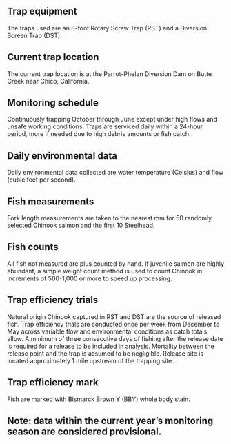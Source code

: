 ## Trap equipment 

The traps used are an 8-foot Rotary Screw Trap (RST) and a Diversion Screen Trap (DST).

## Current trap location

The current trap location is at the Parrot-Phelan Diversion Dam on Butte Creek near Chico, California.

## Monitoring schedule

Continuously trapping October through June except under high flows and unsafe working conditions. Traps are serviced daily within a 24-hour period, more if needed due to high debris amounts or fish catch.

## Daily environmental data

Daily environmental data collected are water temperature (Celsius) and flow (cubic feet per second).

## Fish measurements

Fork length measurements are taken to the nearest mm for 50 randomly selected Chinook salmon and the first 10 Steelhead.

## Fish counts

All fish not measured are plus counted by hand. If juvenile salmon are highly abundant, a simple weight count method is used to count Chinook in increments of 500-1,000 or more to speed up processing.

## Trap efficiency trials

Natural origin Chinook captured in RST and DST are the source of released fish. Trap efficiency trials are conducted once per week from December to May across variable flow and environmental conditions as catch totals allow.  A minimum of three consecutive days of fishing after the release date is required for a release to be included in analysis. Mortality between the release point and the trap is assumed to be negligible. Release site is located approximately 1 mile upstream of the trapping site.

## Trap efficiency mark

Fish are marked with Bismarck Brown Y (BBY) whole body stain. 

## Note: data within the current year’s monitoring season are considered provisional.
